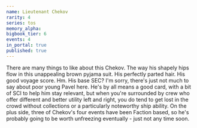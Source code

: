 ```yaml
---
name: Lieutenant Chekov
rarity: 4
series: tos
memory_alpha:
bigbook_tier: 6
events: 4
in_portal: true
published: true
---
```


There are many things to like about this Chekov. The way his shapely hips flow in this unappealing brown pyjama suit. His perfectly parted hair. His good voyage score. Hm. His base SEC? I'm sorry, there's just not much to say about poor young Pavel here. He's by all means a good card, with a bit of SCI to help him stay relevant, but when you're surrounded by crew who offer different and better utility left and right, you do tend to get lost in the crowd without collections or a particularly noteworthy ship ability. On the plus side, three of Chekov's four events have been Faction based, so he's probably going to be worth unfreezing eventually - just not any time soon.

